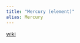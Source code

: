 ```yaml
---
title: "Mercury (element)"
alias: Mercury
---
```


[wiki](https://en.wikipedia.org/wiki/Mercury_(element) "Mercury (element)")
